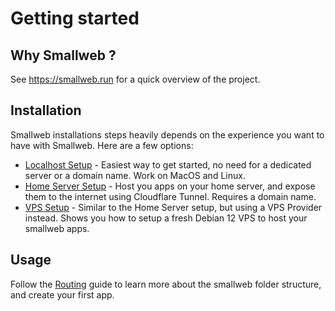 # Getting started

## Why Smallweb ?

See <https://smallweb.run> for a quick overview of the project.

## Installation

Smallweb installations steps heavily depends on the experience you want to have with Smallweb. Here are a few options:

- [Localhost Setup](./hosting/localhost/localhost.md) - Easiest way to get started, no need for a dedicated server or a domain name. Work on MacOS and Linux.
- [Home Server Setup](./hosting/cloudflare/cloudflare.md) - Host you apps on your home server, and expose them to the internet using Cloudflare Tunnel. Requires a domain name.
- [VPS Setup](./hosting/vps.md) - Similar to the Home Server setup, but using a VPS Provider instead. Shows you how to setup a fresh Debian 12 VPS to host your smallweb apps.

## Usage

Follow the [Routing](./guides/routing.md) guide to learn more about the smallweb folder structure, and create your first app.

